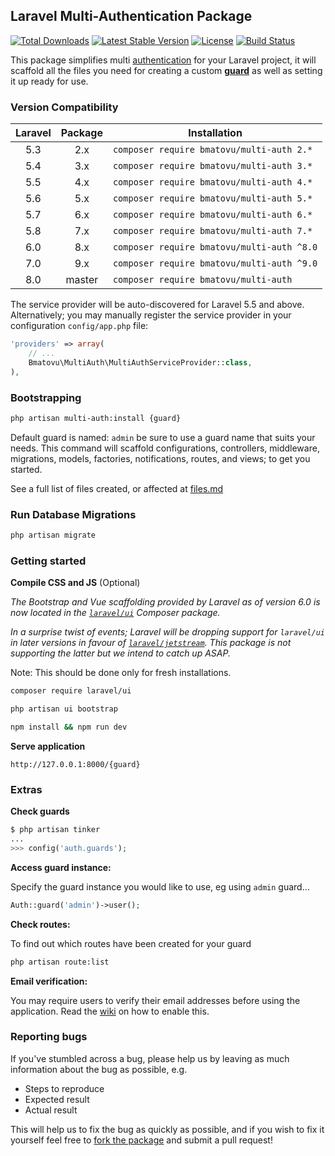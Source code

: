 ## Laravel Multi-Authentication Package

[![Total Downloads](https://poser.pugx.org/bmatovu/multi-auth/downloads)](https://packagist.org/packages/bmatovu/multi-auth)
[![Latest Stable Version](https://poser.pugx.org/bmatovu/multi-auth/v/stable)](https://packagist.org/packages/bmatovu/multi-auth)
[![License](https://poser.pugx.org/bmatovu/multi-auth/license)](https://packagist.org/packages/bmatovu/multi-auth)
[![Build Status](https://travis-ci.org/mtvbrianking/multi-auth.svg?branch=master)](https://travis-ci.org/mtvbrianking/multi-auth)

This package simplifies multi [authentication](https://laravel.com/docs/master/authentication) for your Laravel project, 
it will scaffold all the files you need for creating a custom [**guard**](https://laravel.com/docs/master/authentication#adding-custom-guards) as well as setting it up ready for use.

### Version Compatibility

| Laravel | Package | Installation                              |
| :-----: | :----: | ------------------------------------------ |
| 5.3     | 2.x    | `composer require bmatovu/multi-auth 2.*`  |
| 5.4     | 3.x    | `composer require bmatovu/multi-auth 3.*`  |
| 5.5     | 4.x    | `composer require bmatovu/multi-auth 4.*`  |
| 5.6     | 5.x    | `composer require bmatovu/multi-auth 5.*`  |
| 5.7     | 6.x    | `composer require bmatovu/multi-auth 6.*`  |
| 5.8     | 7.x    | `composer require bmatovu/multi-auth 7.*`  |
| 6.0     | 8.x    | `composer require bmatovu/multi-auth ^8.0` |
| 7.0     | 9.x    | `composer require bmatovu/multi-auth ^9.0` |
| 8.0     | master | `composer require bmatovu/multi-auth`      |

The service provider will be auto-discovered for Laravel 5.5 and above. Alternatively; you may manually register the service provider in your configuration `config/app.php` file:

```php
'providers' => array(
    // ...
    Bmatovu\MultiAuth\MultiAuthServiceProvider::class,
),
```

### Bootstrapping

```bash
php artisan multi-auth:install {guard}
```

Default guard is named: `admin` be sure to use a guard name that suits your needs.
This command will scaffold configurations, controllers, middleware, migrations, models, factories, notifications, routes, and views; to get you started.

See a full list of files created, or affected at [files.md](https://github.com/mtvbrianking/multi-auth/blob/master/files.md)

### Run Database Migrations

```bash
php artisan migrate
```

### Getting started

**Compile CSS and JS** (Optional)

_The Bootstrap and Vue scaffolding provided by Laravel as of version 6.0 is now located in the [`laravel/ui`](https://laravel.com/docs/7.x/frontend#introduction) Composer package._

_In a surprise twist of events; Laravel will be dropping support for `laravel/ui` in later versions in favour of [`laravel/jetstream`](https://jetstream.laravel.com/). This package is not supporting the latter but we intend to catch up ASAP._

Note: This should be done only for fresh installations.

```bash
composer require laravel/ui

php artisan ui bootstrap

npm install && npm run dev
```

**Serve application**

```
http://127.0.0.1:8000/{guard}
```

### Extras

**Check guards**

```php
$ php artisan tinker
...
>>> config('auth.guards');
```

**Access guard instance:**

Specify the guard instance you would like to use, eg using `admin` guard...

```php
Auth::guard('admin')->user();
```

**Check routes:** 

To find out which routes have been created for your guard

```bash
php artisan route:list
```

**Email verification:** 

You may require users to verify their email addresses before using the application. 
Read the [wiki](https://github.com/mtvbrianking/multi-auth/wiki/Email-Verification) on how to enable this.

### Reporting bugs

If you've stumbled across a bug, please help us by leaving as much information about the bug as possible, e.g.
- Steps to reproduce
- Expected result
- Actual result

This will help us to fix the bug as quickly as possible, and if you wish to fix it yourself feel free to [fork the package](https://github.com/mtvbrianking/multi-auth) and submit a pull request!
